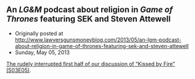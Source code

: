 ## An <em>LG&amp;M</em> podcast about religion in <em>Game of Thrones</em> featuring SEK and Steven Attewell

 * Originally posted at http://www.lawyersgunsmoneyblog.com/2013/05/an-lgm-podcast-about-religion-in-game-of-thrones-featuring-sek-and-steven-attewell
 * Sunday, May 05, 2013

[The rudely interrupted first half of our discussion of “Kissed by Fire” (S03E05)](http://lawyersgunsmon.wpengine.com/2013/05/another-lgm-podcast-game-of-thrones-kissed-by-fire-with-sek-and-steven-attewell).